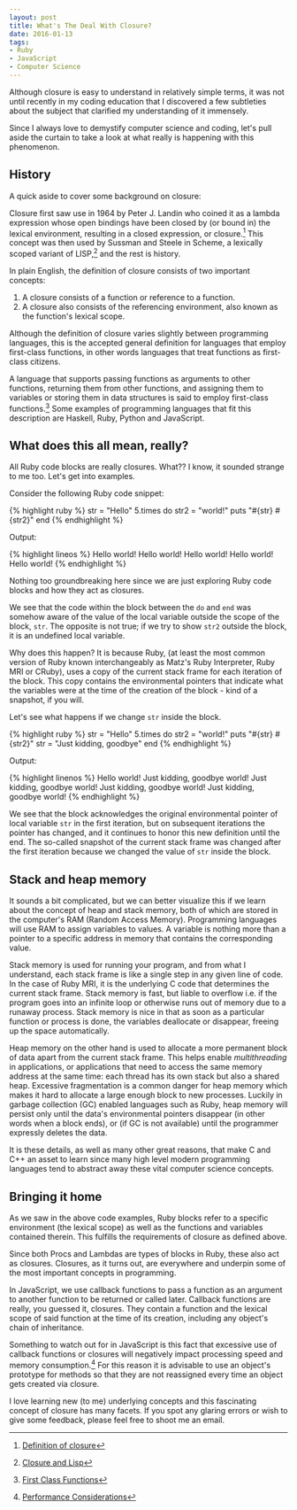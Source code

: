 ```yaml
---
layout: post
title: What's The Deal With Closure?
date: 2016-01-13
tags:
- Ruby
- JavaScript
- Computer Science
---
```


Although closure is easy to understand in relatively simple terms, it was not until recently in my coding education that I discovered a few subtleties about the subject that clarified my understanding of it immensely. <!-- more -->

Since I always love to demystify computer science and coding, let's pull aside the curtain to take a look at what really is happening with this phenomenon.

## History

A quick aside to cover some background on closure:

Closure first saw use in 1964 by Peter J. Landin who coined it as a lambda expression whose open bindings have been closed by (or bound in) the lexical environment, resulting in a closed expression, or closure.[^fn-wiki1] This concept was then used by Sussman and Steele in Scheme, a lexically scoped variant of LISP,[^fn-wiki2] and the rest is history.

In plain English, the definition of closure consists of two important concepts:

1. A closure consists of a function or reference to a function.
2. A closure also consists of the referencing environment, also known as the function's lexical scope.

Although the definition of closure varies slightly between programming languages, this is the accepted general definition for languages that employ first-class functions, in other words languages that treat functions as first-class citizens.

A language that supports passing functions as arguments to other functions, returning them from other functions, and assigning them to variables or storing them in data structures is said to employ first-class functions.[^fn-wiki3] Some examples of programming languages that fit this description are Haskell, Ruby, Python and JavaScript.

## What does this all mean, really?

All Ruby code blocks are really closures. What?? I know, it sounded strange to me too. Let's get into examples.

Consider the following Ruby code snippet:

{% highlight ruby %}
str = "Hello"
5.times do
	str2 = "world!"
	puts "#{str} #{str2}"
end
{% endhighlight %}


Output:

{% highlight lineos %}
Hello world!
Hello world!
Hello world!
Hello world!
Hello world!
{% endhighlight %}

Nothing too groundbreaking here since we are just exploring Ruby code blocks and how they act as closures.

We see that the code within the block between the `do` and `end` was somehow aware of the value of the local variable outside the scope of the block, `str`. The opposite is not true; if we try to show `str2` outside the block, it is an undefined local variable.

Why does this happen? It is because Ruby, (at least the most common version of Ruby known interchangeably as Matz's Ruby Interpreter, Ruby MRI or CRuby), uses a copy of the current stack frame for each iteration of the block. This copy contains the environmental pointers that indicate what the variables were at the time of the creation of the block - kind of a snapshot, if you will.

Let's see what happens if we change `str` inside the block.

{% highlight ruby %}
str = "Hello"
5.times do
  str2 = "world!"
  puts "#{str} #{str2}"
  str = "Just kidding, goodbye"
end
{% endhighlight %}


Output:

{% highlight linenos %}
Hello world!
Just kidding, goodbye world!
Just kidding, goodbye world!
Just kidding, goodbye world!
Just kidding, goodbye world!
{% endhighlight %}


We see that the block acknowledges the original environmental pointer of local variable `str` in the first iteration, but on subsequent iterations the pointer has changed, and it continues to honor this new definition until the end. The so-called snapshot of the current stack frame was changed after the first iteration because we changed the value of `str` inside the block.

## Stack and heap memory

It sounds a bit complicated, but we can better visualize this if we learn about the concept of heap and stack memory, both of which are stored in the computer's RAM (Random Access Memory). Programming languages will use RAM to assign variables to values. A variable is nothing more than a pointer to a specific address in memory that contains the corresponding value.

Stack memory is used for running your program, and from what I understand, each stack frame is like a single step in any given line of code. In the case of Ruby MRI, it is the underlying C code that determines the current stack frame. Stack memory is fast, but liable to overflow i.e. if the program goes into an infinite loop or otherwise runs out of memory due to a runaway process. Stack memory is nice in that as soon as a particular function or process is done, the variables deallocate or disappear, freeing up the space automatically.

Heap memory on the other hand is used to allocate a more permanent block of data apart from the current stack frame. This helps enable _multithreading_ in applications, or applications that need to access the same memory address at the same time: each thread has its own stack but also a shared heap. Excessive fragmentation is a common danger for heap memory which makes it hard to allocate a large enough block to new processes. Luckily in garbage collection (GC) enabled languages such as Ruby, heap memory will persist only until the data's environmental pointers disappear (in other words when a block ends), or (if GC is not available) until the programmer expressly deletes the data.

It is these details, as well as many other great reasons, that make C and C++ an asset to learn since many high level modern programming languages tend to abstract away these vital computer science concepts.

## Bringing it home

As we saw in the above code examples, Ruby blocks refer to a specific environment (the lexical scope) as well as the functions and variables contained therein. This fulfills the requirements of closure as defined above.

Since both Procs and Lambdas are types of blocks in Ruby, these also act as closures. Closures, as it turns out, are everywhere and underpin some of the most important concepts in programming.

In JavaScript, we use callback functions to pass a function as an argument to another function to be returned or called later. Callback functions are really, you guessed it, closures. They contain a function and the lexical scope of said function at the time of its creation, including any object's chain of inheritance.

Something to watch out for in JavaScript is this fact that excessive use of callback functions or closures will negatively impact processing speed and memory consumption.[^fn-mdn1] For this reason it is advisable to use an object's prototype for methods so that they are not reassigned every time an object gets created via closure.

I love learning new (to me) underlying concepts and this fascinating concept of closure has many facets. If you spot any glaring errors or wish to give some feedback, please feel free to shoot me an email.

[^fn-wiki1]: [Definition of closure](https://en.wikipedia.org/wiki/Closure_(computer_programming)#cite_note-6)
[^fn-wiki2]: [Closure and Lisp](https://en.wikipedia.org/wiki/Closure_(computer_programming)#cite_note-8)
[^fn-wiki3]: [First Class Functions](https://en.wikipedia.org/wiki/First-class_function#cite_note-1)
[^fn-mdn1]: [Performance Considerations](https://developer.mozilla.org/en-US/docs/Web/JavaScript/Closures#Performance_considerations)
